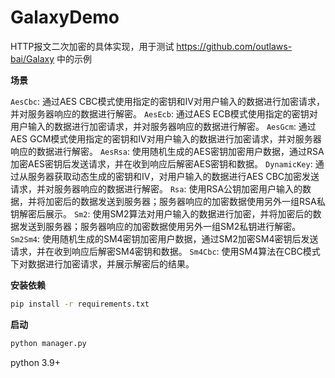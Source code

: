 # GalaxyDemo
HTTP报文二次加密的具体实现，用于测试 https://github.com/outlaws-bai/Galaxy 中的示例

**场景**

`AesCbc`: 通过AES CBC模式使用指定的密钥和IV对用户输入的数据进行加密请求，并对服务器响应的数据进行解密。
`AesEcb`: 通过AES ECB模式使用指定的密钥对用户输入的数据进行加密请求，并对服务器响应的数据进行解密。
`AesGcm`: 通过AES GCM模式使用指定的密钥和IV对用户输入的数据进行加密请求，并对服务器响应的数据进行解密。
`AesRsa`: 使用随机生成的AES密钥加密用户数据，通过RSA加密AES密钥后发送请求，并在收到响应后解密AES密钥和数据。
`DynamicKey`: 通过从服务器获取动态生成的密钥和IV，对用户输入的数据进行AES CBC加密发送请求，并对服务器响应的数据进行解密。
`Rsa`: 使用RSA公钥加密用户输入的数据，并将加密后的数据发送到服务器；服务器响应的加密数据使用另外一组RSA私钥解密后展示。
`Sm2`: 使用SM2算法对用户输入的数据进行加密，并将加密后的数据发送到服务器；服务器响应的加密数据使用另外一组SM2私钥进行解密。
`Sm2Sm4`: 使用随机生成的SM4密钥加密用户数据，通过SM2加密SM4密钥后发送请求，并在收到响应后解密SM4密钥和数据。
`Sm4Cbc`: 使用SM4算法在CBC模式下对数据进行加密请求，并展示解密后的结果。

**安装依赖**

```bash
pip install -r requirements.txt
```

**启动**
```bash
python manager.py
```

python 3.9+